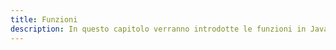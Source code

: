 ```yaml
---
title: Funzioni
description: In questo capitolo verranno introdotte le funzioni in JavaScript e il loro utilizzo per la creazione di codice modulare e riutilizzabile.
---
```


